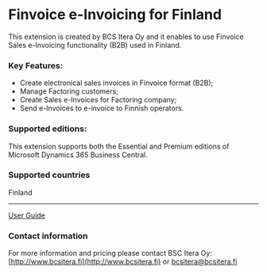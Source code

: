 # Finvoice e-Invoicing for Finland

This extension is created by BCS Itera Oy and it enables to use Finvoice Sales e-Invoicing functionality (B2B) used in Finland.

### Key Features:
* Create electronical sales invoices in Finvoice format (B2B);
* Manage Factoring customers;
* Create Sales e-Invoices for Factoring company;
* Send e-Invoices to e-invoice to Finnish operators.

### Supported editions:
This extension supports both the Essential and Premium editions of Microsoft Dynamics 365 Business Central.

### Supported countries
Finland

---

[User Guide](help.md)

### Contact information

For more information and pricing please contact BSC Itera Oy:
[http://www.bcsitera.fi](http://www.bcsitera.fi) or bcsitera@bcsitera.fi 

